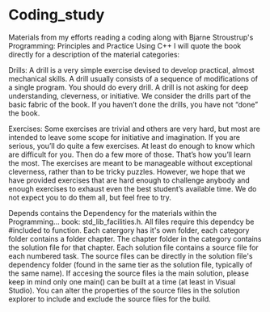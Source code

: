 # Coding_study
Materials from my efforts reading a coding along with Bjarne Stroustrup's Programming: Principles and Practice Using C++
I will quote the book directly for a description of the material categories:

Drills: A drill is a very simple exercise devised to develop practical, almost mechanical skills. A drill usually consists of a sequence of modifications of a single program. 
You should do every drill. A drill is not asking for deep understanding, cleverness, or initiative. We consider the drills part of the basic fabric of the book. 
If you haven’t done the drills, you have not “done” the book.

Exercises: Some exercises are trivial and others are very hard, but most are intended to leave some scope for initiative and imagination. If you are serious, you’ll do quite a few exercises.
At least do enough to know which are difficult for you. Then do a few more of those. That’s how you’ll learn the most. The exercises are meant to be manageable without exceptional cleverness, rather than to be tricky puzzles.
However, we hope that we have provided exercises that are hard enough to challenge anybody and enough exercises to exhaust even the best student’s available time. We do not expect you to do them all, but feel free to try.

Depends contains the Dependency for the materials within the Programming... book: std_lib_facilities.h. All files require this dependcy be #included to function.
Each catergory has it's own folder, each category folder contains a folder chapter. The chapter folder in the category contains the solution file for that chapter.
Each solution file contains a source file for each numbered task. The source files can be directly in the solution file's dependency folder (found in the same tier as the solution file, typically of the same name).
If accesing the source files ia the main solution, please keep in mind only one main() can be built at a time (at least in Visual Studio). You can alter the properties of the source files in the solution explorer
to include and exclude the source files for the build.
